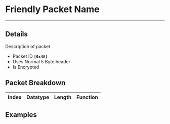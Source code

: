 # Friendly Packet Name #

---


## Details ##

Description of packet
  * Packet ID **`[0x4A]`**
  * Uses Normal 5 Byte header
  * Is Encrypted

## Packet Breakdown ##
| Index | Datatype | Length | Function |
|:------|:---------|:-------|:---------|

## Examples ##